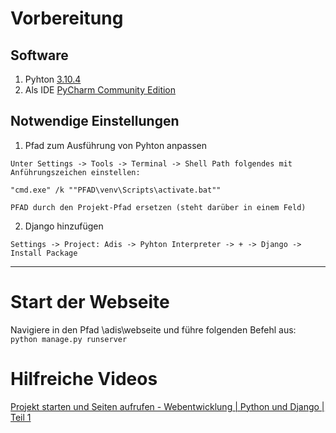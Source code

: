 # Vorbereitung
## Software
1. Pyhton [3.10.4](https://www.python.org/downloads/)
2. Als IDE [PyCharm Community Edition](https://www.jetbrains.com/de-de/pycharm/download/#section=windows)
## Notwendige Einstellungen

1. Pfad zum Ausführung von Pyhton anpassen
```
Unter Settings -> Tools -> Terminal -> Shell Path folgendes mit Anführungszeichen einstellen:

"cmd.exe" /k ""PFAD\venv\Scripts\activate.bat""

PFAD durch den Projekt-Pfad ersetzen (steht darüber in einem Feld)
``` 


2. Django hinzufügen
```
Settings -> Project: Adis -> Pyhton Interpreter -> + -> Django -> Install Package
``` 
----
# Start der Webseite
Navigiere in den Pfad \adis\webseite und führe folgenden Befehl aus:\
```python manage.py runserver``` 

# Hilfreiche Videos
[Projekt starten und Seiten aufrufen - Webentwicklung | Python und Django | Teil 1](https://www.youtube.com/watch?v=reKC23pqimQ&list=PLuBK_vNnGp8Ba7GZV6_XUWLtWqWPFoUcu&ab_channel=NEW-Vadim)